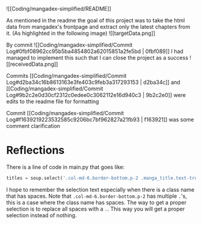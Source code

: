 ![[Coding/mangadex-simplified/README]]

As mentioned in the readme the goal of this project was to take the html data from mangadex's frontpage and extract only the latest chapters from it. (As highlighted in the following image)
![[targetData.png]]

By commit ![[Coding/mangadex-simplified/Commit Log#0fbf08962cc95b5ba4854802a62015851a2fe5bd | 0fbf089]] I had managed to implement this such that I can close the project as a success
![[receivedData.png]]

Commits [[Coding/mangadex-simplified/Commit Log#d2ba34c16b8613163e3fe403c9feb3a317293153 | d2ba34c]] and [[Coding/mangadex-simplified/Commit Log#9b2c2e0d30cf2312c0edee0c3062112e16d940c3 | 9b2c2e0]] were edits to the readme file for formatting

Commit [[Coding/mangadex-simplified/Commit Log#f1639219223532585c9206bc7bf962827a21fb93 | f163921]] was some comment clarification

# Reflections
There is a line of code in main.py that goes like:
```python
titles = soup.select('.col-md-6.border-bottom.p-2 .manga_title.text-truncate')
```
I hope to remember the selection text especially when there is a class name that has spaces.
Note that `.col-md-6.border-bottom.p-2` has multiple `.`'s, this is a case where the class name has spaces. The way to get a proper selection is to replace all spaces with a `.`. This way you will get a proper selection instead of nothing.

